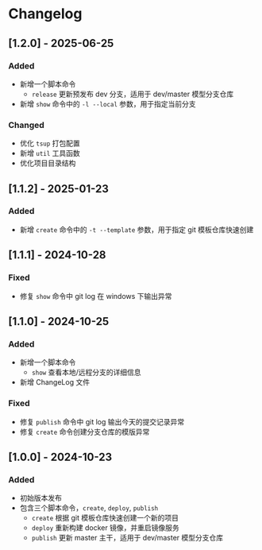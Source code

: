 # Changelog

## [1.2.0] - 2025-06-25
### Added
- 新增一个脚本命令
  - `release` 更新预发布 dev 分支，适用于 dev/master 模型分支仓库
- 新增 `show` 命令中的 `-l --local` 参数，用于指定当前分支

### Changed
- 优化 `tsup` 打包配置
- 新增 `util` 工具函数
- 优化项目目录结构

## [1.1.2] - 2025-01-23
### Added
- 新增 `create` 命令中的 `-t --template` 参数，用于指定 git 模板仓库快速创建

## [1.1.1] - 2024-10-28
### Fixed
- 修复 `show` 命令中 git log 在 windows 下输出异常

## [1.1.0] - 2024-10-25
### Added
- 新增一个脚本命令
  - `show` 查看本地/远程分支的详细信息
- 新增 ChangeLog 文件

### Fixed
- 修复 `publish` 命令中 git log 输出今天的提交记录异常
- 修复 `create` 命令创建分支仓库的模版异常

## [1.0.0] - 2024-10-23
### Added
- 初始版本发布
- 包含三个脚本命令，`create`, `deploy`, `publish`
  - `create` 根据 git 模板仓库快速创建一个新的项目
  - `deploy` 重新构建 docker 镜像，并重启镜像服务
  - `publish` 更新 master 主干，适用于 dev/master 模型分支仓库